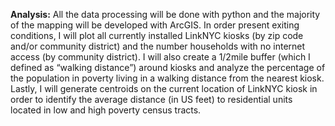 **Analysis:**
All the data processing will be done with python and the majority of the mapping will be developed with ArcGIS. In order present exiting conditions, I will plot all currently installed LinkNYC kiosks (by zip code and/or community district) and the number households with no internet access (by community district). I will also create a 1/2mile buffer (which I defined as “walking distance”) around kiosks and analyze the percentage of the population in poverty living in a walking distance from the nearest kiosk. Lastly, I will generate centroids on the current location of LinkNYC kiosk in order to identify the average distance (in US feet) to residential units located in low and high poverty census tracts.  
